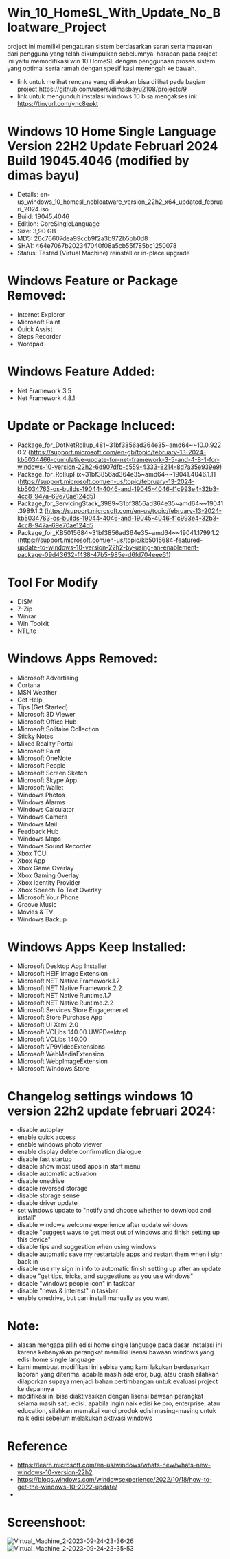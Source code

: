 # Win_10_HomeSL_With_Update_No_Bloatware_Project

project ini memiliki pengaturan sistem berdasarkan saran serta masukan dari pengguna yang telah dikumpulkan sebelumnya. harapan pada project ini yaitu memodifikasi win 10 HomeSL dengan penggunaan proses sistem yang optimal serta ramah dengan spesifikasi menengah ke bawah.

- link untuk melihat rencana yang dilakukan bisa dilihat pada bagian project https://github.com/users/dimasbayu2108/projects/9
- link untuk mengunduh instalasi windows 10 bisa mengakses ini: https://tinyurl.com/ync8epkt

# Windows 10 Home Single Language Version 22H2 Update Februari 2024 Build 19045.4046 (modified by dimas bayu)

- Details: en-us_windows_10_homesl_nobloatware_version_22h2_x64_updated_februari_2024.iso
- Build: 19045.4046
- Edition: CoreSingleLanguage
- Size: 3,90 GB
- MD5: 26c76607dea99ccb9f2a3b972b5bb0d8
- SHA1: 464e7067b202347040f08a5cb55f785bc1250078
- Status: Tested (Virtual Machine) reinstall or in-place upgrade

# Windows Feature or Package Removed:
- Internet Explorer
- Microsoft Paint
- Quick Assist
- Steps Recorder
- Wordpad

# Windows Feature Added:
- Net Framework 3.5
- Net Framework 4.8.1

# Update or Package Incluced:
- Package_for_DotNetRollup_481~31bf3856ad364e35~amd64~~10.0.9220.2 (https://support.microsoft.com/en-gb/topic/february-13-2024-kb5034466-cumulative-update-for-net-framework-3-5-and-4-8-1-for-windows-10-version-22h2-6d907dfb-c559-4333-8214-8d7a35e939e9)
- Package_for_RollupFix~31bf3856ad364e35~amd64~~19041.4046.1.11 (https://support.microsoft.com/en-us/topic/february-13-2024-kb5034763-os-builds-19044-4046-and-19045-4046-f1c993e4-32b3-4cc8-947a-69e70ae124d5)
- Package_for_ServicingStack_3989~31bf3856ad364e35~amd64~~19041.3989.1.2 (https://support.microsoft.com/en-us/topic/february-13-2024-kb5034763-os-builds-19044-4046-and-19045-4046-f1c993e4-32b3-4cc8-947a-69e70ae124d5
- Package_for_KB5015684~31bf3856ad364e35~amd64~~19041.1799.1.2 (https://support.microsoft.com/en-us/topic/kb5015684-featured-update-to-windows-10-version-22h2-by-using-an-enablement-package-09d43632-f438-47b5-985e-d6fd704eee61)

# Tool For Modify
- DISM
- 7-Zip
- Winrar
- Win Toolkit
- NTLite

# Windows Apps Removed:
- Microsoft Advertising
- Cortana
- MSN Weather
- Get Help
- Tips (Get Started)
- Microsoft 3D Viewer
- Microsoft Office Hub
- Microsoft Solitaire Collection
- Sticky Notes
- Mixed Reality Portal
- Microsoft Paint
- Microsoft OneNote
- Microsoft People
- Microsoft Screen Sketch
- Microsoft Skype App
- Microsoft Wallet
- Windows Photos
- Windows Alarms
- Windows Calculator
- Windows Camera
- Windows Mail
- Feedback Hub
- Windows Maps
- Windows Sound Recorder
- Xbox TCUI
- Xbox App
- Xbox Game Overlay
- Xbox Gaming Overlay
- Xbox Identity Provider
- Xbox Speech To Text Overlay
- Microsoft Your Phone
- Groove Music
- Movies & TV
- Windows Backup

# Windows Apps Keep Installed:
- Microsoft Desktop App Installer
- Microsoft HEIF Image Extension
- Microsoft NET Native Framework.1.7
- Microsoft NET Native Framework.2.2
- Microsoft NET Native Runtime.1.7
- Microsoft NET Native Runtime.2.2
- Microsoft Services Store Engagemenet
- Microsoft Store Purchase App
- Microsoft UI Xaml 2.0
- Microsoft VCLibs 140.00 UWPDesktop
- Microsoft VCLibs 140.00
- Microsoft VP9VideoExtensions
- Microsoft WebMediaExtension
- Microsoft WebpImageExtension
- Microsoft Windows Store

# Changelog settings windows 10 version 22h2 update februari 2024:
- disable autoplay
- enable quick access
- enable windows photo viewer
- enable display delete confirmation dialogue
- disable fast startup
- disable show most used apps in start menu
- disable automatic activation
- disable onedrive
- disable reversed storage
- disable storage sense
- disable driver update
- set windows update to "notify and choose whether to download and install"
- disable windows welcome experience after update windows
- disable "suggest ways to get most out of windows and finish setting up this device"
- disable tips and suggestion when using windows
- disable automatic save my restartable apps and restart them when i sign back in
- disable use my sign in info to automatic finish setting up after an update
- disabe "get tips, tricks, and suggestions as you use windows"
- disable "windows people icon" in taskbar
- disable "news & interest" in taskbar
- enable onedrive, but can install manually as you want

# Note:
- alasan mengapa pilih edisi home single language pada dasar instalasi ini karena kebanyakan perangkat memiliki lisensi bawaan windows yang edisi home single language
- kami membuat modifikasi ini sebisa yang kami lakukan berdasarkan laporan yang diterima. apabila masih ada eror, bug, atau crash silahkan dilaporkan supaya menjadi bahan pertimbangan untuk evaluasi project ke depannya
- modifikasi ini bisa diaktivasikan dengan lisensi bawaan perangkat selama masih satu edisi. apabila ingin naik edisi ke pro, enterprise, atau education, silahkan memakai kunci produk edisi masing-masing untuk naik edisi sebelum melakukan aktivasi windows


# Reference
- https://learn.microsoft.com/en-us/windows/whats-new/whats-new-windows-10-version-22h2
- https://blogs.windows.com/windowsexperience/2022/10/18/how-to-get-the-windows-10-2022-update/
-

# Screenshoot:
![Virtual_Machine_2-2023-09-24-23-36-26](https://github.com/dimasbayu2108/Win_10_and_11_HomeSL_With_Update_No_Bloatware_Project/assets/48012187/814c168c-6226-4d57-8182-dcaf80e471ed)
![Virtual_Machine_2-2023-09-24-23-35-53](https://github.com/dimasbayu2108/Win_10_and_11_HomeSL_With_Update_No_Bloatware_Project/assets/48012187/aba60b7b-ef2c-45de-a1f5-0cce49647ded)






